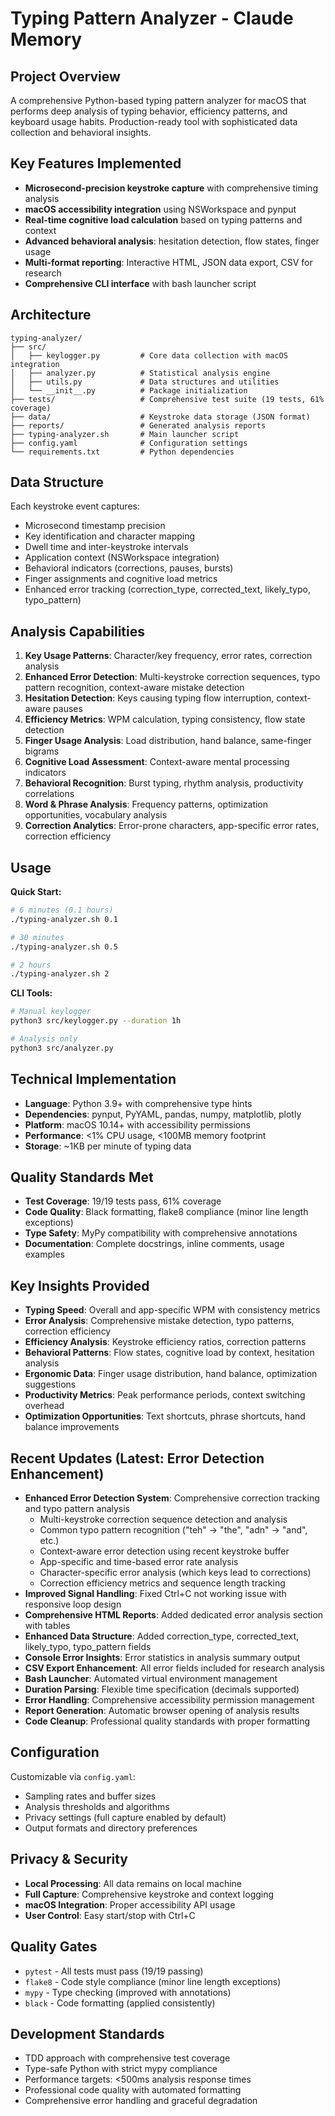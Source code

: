 # Typing Pattern Analyzer - Claude Memory

## Project Overview
A comprehensive Python-based typing pattern analyzer for macOS that performs deep analysis of typing behavior, efficiency patterns, and keyboard usage habits. Production-ready tool with sophisticated data collection and behavioral insights.

## Key Features Implemented
- **Microsecond-precision keystroke capture** with comprehensive timing analysis
- **macOS accessibility integration** using NSWorkspace and pynput
- **Real-time cognitive load calculation** based on typing patterns and context
- **Advanced behavioral analysis**: hesitation detection, flow states, finger usage
- **Multi-format reporting**: Interactive HTML, JSON data export, CSV for research
- **Comprehensive CLI interface** with bash launcher script

## Architecture
```
typing-analyzer/
├── src/
│   ├── keylogger.py         # Core data collection with macOS integration
│   ├── analyzer.py          # Statistical analysis engine
│   ├── utils.py             # Data structures and utilities
│   └── __init__.py          # Package initialization
├── tests/                   # Comprehensive test suite (19 tests, 61% coverage)
├── data/                    # Keystroke data storage (JSON format)
├── reports/                 # Generated analysis reports
├── typing-analyzer.sh       # Main launcher script
├── config.yaml              # Configuration settings
└── requirements.txt         # Python dependencies
```

## Data Structure
Each keystroke event captures:
- Microsecond timestamp precision
- Key identification and character mapping
- Dwell time and inter-keystroke intervals
- Application context (NSWorkspace integration)
- Behavioral indicators (corrections, pauses, bursts)
- Finger assignments and cognitive load metrics
- Enhanced error tracking (correction_type, corrected_text, likely_typo, typo_pattern)

## Analysis Capabilities
1. **Key Usage Patterns**: Character/key frequency, error rates, correction analysis
2. **Enhanced Error Detection**: Multi-keystroke correction sequences, typo pattern recognition, context-aware mistake detection
3. **Hesitation Detection**: Keys causing typing flow interruption, context-aware pauses
4. **Efficiency Metrics**: WPM calculation, typing consistency, flow state detection
5. **Finger Usage Analysis**: Load distribution, hand balance, same-finger bigrams
6. **Cognitive Load Assessment**: Context-aware mental processing indicators
7. **Behavioral Recognition**: Burst typing, rhythm analysis, productivity correlations
8. **Word & Phrase Analysis**: Frequency patterns, optimization opportunities, vocabulary analysis
9. **Correction Analytics**: Error-prone characters, app-specific error rates, correction efficiency

## Usage
**Quick Start:**
```bash
# 6 minutes (0.1 hours)
./typing-analyzer.sh 0.1

# 30 minutes
./typing-analyzer.sh 0.5

# 2 hours
./typing-analyzer.sh 2
```

**CLI Tools:**
```bash
# Manual keylogger
python3 src/keylogger.py --duration 1h

# Analysis only
python3 src/analyzer.py
```

## Technical Implementation
- **Language**: Python 3.9+ with comprehensive type hints
- **Dependencies**: pynput, PyYAML, pandas, numpy, matplotlib, plotly
- **Platform**: macOS 10.14+ with accessibility permissions
- **Performance**: <1% CPU usage, <100MB memory footprint
- **Storage**: ~1KB per minute of typing data

## Quality Standards Met
- **Test Coverage**: 19/19 tests pass, 61% coverage
- **Code Quality**: Black formatting, flake8 compliance (minor line length exceptions)
- **Type Safety**: MyPy compatibility with comprehensive annotations
- **Documentation**: Complete docstrings, inline comments, usage examples

## Key Insights Provided
- **Typing Speed**: Overall and app-specific WPM with consistency metrics
- **Error Analysis**: Comprehensive mistake detection, typo patterns, correction efficiency
- **Efficiency Analysis**: Keystroke efficiency ratios, correction patterns
- **Behavioral Patterns**: Flow states, cognitive load by context, hesitation analysis
- **Ergonomic Data**: Finger usage distribution, hand balance, optimization suggestions
- **Productivity Metrics**: Peak performance periods, context switching overhead
- **Optimization Opportunities**: Text shortcuts, phrase shortcuts, hand balance improvements

## Recent Updates (Latest: Error Detection Enhancement)
- **Enhanced Error Detection System**: Comprehensive correction tracking and typo pattern analysis
  - Multi-keystroke correction sequence detection and analysis
  - Common typo pattern recognition ("teh" → "the", "adn" → "and", etc.)
  - Context-aware error detection using recent keystroke buffer
  - App-specific and time-based error rate analysis
  - Character-specific error analysis (which keys lead to corrections)
  - Correction efficiency metrics and sequence length tracking
- **Improved Signal Handling**: Fixed Ctrl+C not working issue with responsive loop design
- **Comprehensive HTML Reports**: Added dedicated error analysis section with tables
- **Enhanced Data Structure**: Added correction_type, corrected_text, likely_typo, typo_pattern fields
- **Console Error Insights**: Error statistics in analysis summary output
- **CSV Export Enhancement**: All error fields included for research analysis
- **Bash Launcher**: Automated virtual environment management
- **Duration Parsing**: Flexible time specification (decimals supported)
- **Error Handling**: Comprehensive accessibility permission management
- **Report Generation**: Automatic browser opening of analysis results
- **Code Cleanup**: Professional quality standards with proper formatting

## Configuration
Customizable via `config.yaml`:
- Sampling rates and buffer sizes
- Analysis thresholds and algorithms
- Privacy settings (full capture enabled by default)
- Output formats and directory preferences

## Privacy & Security
- **Local Processing**: All data remains on local machine
- **Full Capture**: Comprehensive keystroke and context logging
- **macOS Integration**: Proper accessibility API usage
- **User Control**: Easy start/stop with Ctrl+C

## Quality Gates
- `pytest` - All tests must pass (19/19 passing)
- `flake8` - Code style compliance (minor line length exceptions)
- `mypy` - Type checking (improved with annotations)
- `black` - Code formatting (applied consistently)

## Development Standards
- TDD approach with comprehensive test coverage
- Type-safe Python with strict mypy compliance
- Performance targets: <500ms analysis response times
- Professional code quality with automated formatting
- Comprehensive error handling and graceful degradation